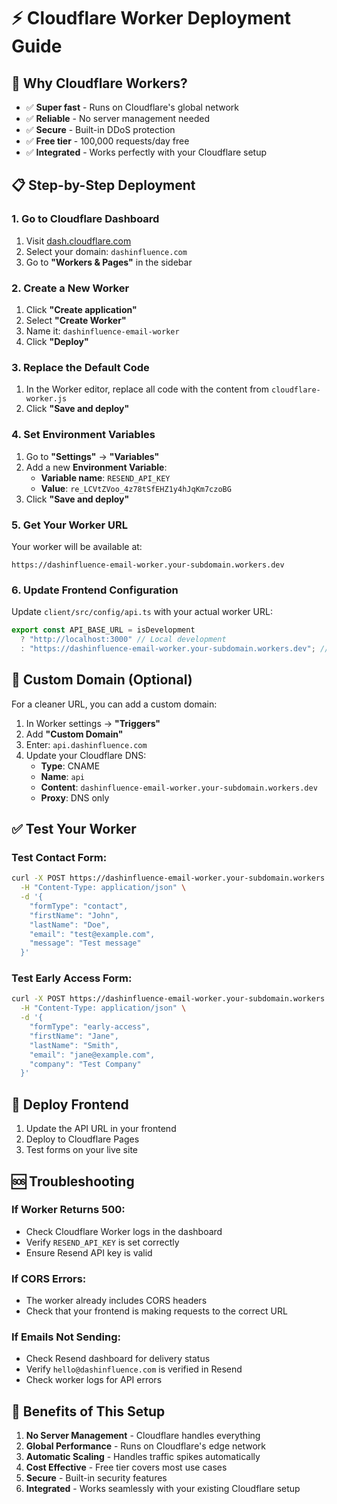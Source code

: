 # ⚡ Cloudflare Worker Deployment Guide

## 🎯 **Why Cloudflare Workers?**

- ✅ **Super fast** - Runs on Cloudflare's global network
- ✅ **Reliable** - No server management needed
- ✅ **Secure** - Built-in DDoS protection
- ✅ **Free tier** - 100,000 requests/day free
- ✅ **Integrated** - Works perfectly with your Cloudflare setup

## 📋 **Step-by-Step Deployment**

### **1. Go to Cloudflare Dashboard**

1. Visit [dash.cloudflare.com](https://dash.cloudflare.com)
2. Select your domain: `dashinfluence.com`
3. Go to **"Workers & Pages"** in the sidebar

### **2. Create a New Worker**

1. Click **"Create application"**
2. Select **"Create Worker"**
3. Name it: `dashinfluence-email-worker`
4. Click **"Deploy"**

### **3. Replace the Default Code**

1. In the Worker editor, replace all code with the content from `cloudflare-worker.js`
2. Click **"Save and deploy"**

### **4. Set Environment Variables**

1. Go to **"Settings"** → **"Variables"**
2. Add a new **Environment Variable**:
   - **Variable name**: `RESEND_API_KEY`
   - **Value**: `re_LCVtZVoo_4z78tSfEHZ1y4hJqKm7czoBG`
3. Click **"Save and deploy"**

### **5. Get Your Worker URL**

Your worker will be available at:

```
https://dashinfluence-email-worker.your-subdomain.workers.dev
```

### **6. Update Frontend Configuration**

Update `client/src/config/api.ts` with your actual worker URL:

```javascript
export const API_BASE_URL = isDevelopment
  ? "http://localhost:3000" // Local development
  : "https://dashinfluence-email-worker.your-subdomain.workers.dev"; // Your actual worker URL
```

## 🔗 **Custom Domain (Optional)**

For a cleaner URL, you can add a custom domain:

1. In Worker settings → **"Triggers"**
2. Add **"Custom Domain"**
3. Enter: `api.dashinfluence.com`
4. Update your Cloudflare DNS:
   - **Type**: CNAME
   - **Name**: `api`
   - **Content**: `dashinfluence-email-worker.your-subdomain.workers.dev`
   - **Proxy**: DNS only

## ✅ **Test Your Worker**

### **Test Contact Form:**

```bash
curl -X POST https://dashinfluence-email-worker.your-subdomain.workers.dev \
  -H "Content-Type: application/json" \
  -d '{
    "formType": "contact",
    "firstName": "John",
    "lastName": "Doe",
    "email": "test@example.com",
    "message": "Test message"
  }'
```

### **Test Early Access Form:**

```bash
curl -X POST https://dashinfluence-email-worker.your-subdomain.workers.dev \
  -H "Content-Type: application/json" \
  -d '{
    "formType": "early-access",
    "firstName": "Jane",
    "lastName": "Smith",
    "email": "jane@example.com",
    "company": "Test Company"
  }'
```

## 🎯 **Deploy Frontend**

1. Update the API URL in your frontend
2. Deploy to Cloudflare Pages
3. Test forms on your live site

## 🆘 **Troubleshooting**

### **If Worker Returns 500:**

- Check Cloudflare Worker logs in the dashboard
- Verify `RESEND_API_KEY` is set correctly
- Ensure Resend API key is valid

### **If CORS Errors:**

- The worker already includes CORS headers
- Check that your frontend is making requests to the correct URL

### **If Emails Not Sending:**

- Check Resend dashboard for delivery status
- Verify `hello@dashinfluence.com` is verified in Resend
- Check worker logs for API errors

## 🚀 **Benefits of This Setup**

1. **No Server Management** - Cloudflare handles everything
2. **Global Performance** - Runs on Cloudflare's edge network
3. **Automatic Scaling** - Handles traffic spikes automatically
4. **Cost Effective** - Free tier covers most use cases
5. **Secure** - Built-in security features
6. **Integrated** - Works seamlessly with your existing Cloudflare setup
